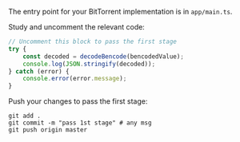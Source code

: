 The entry point for your BitTorrent implementation is in `app/main.ts`.

Study and uncomment the relevant code: 

```typescript
// Uncomment this block to pass the first stage
try {
    const decoded = decodeBencode(bencodedValue);
    console.log(JSON.stringify(decoded));
} catch (error) {
    console.error(error.message);
}
```

Push your changes to pass the first stage:

```
git add .
git commit -m "pass 1st stage" # any msg
git push origin master
```
